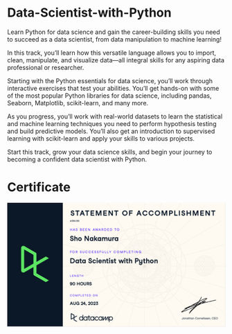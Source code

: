 # Data-Scientist-with-Python

Learn Python for data science and gain the career-building skills you need to succeed as a data scientist, from data manipulation to machine learning!

In this track, you’ll learn how this versatile language allows you to import, clean, manipulate, and visualize data—all integral skills for any aspiring data professional or researcher.

Starting with the Python essentials for data science, you’ll work through interactive exercises that test your abilities. You’ll get hands-on with some of the most popular Python libraries for data science, including pandas, Seaborn, Matplotlib, scikit-learn, and many more.

As you progress, you’ll work with real-world datasets to learn the statistical and machine learning techniques you need to perform hypothesis testing and build predictive models. You’ll also get an introduction to supervised learning with scikit-learn and apply your skills to various projects.

Start this track, grow your data science skills, and begin your journey to becoming a confident data scientist with Python.

# Certificate
![](https://github.com/nakasho5/Data-Scientist-with-Python/blob/main/Data%20Scientist%20with%20Python%20Certificate.png)

